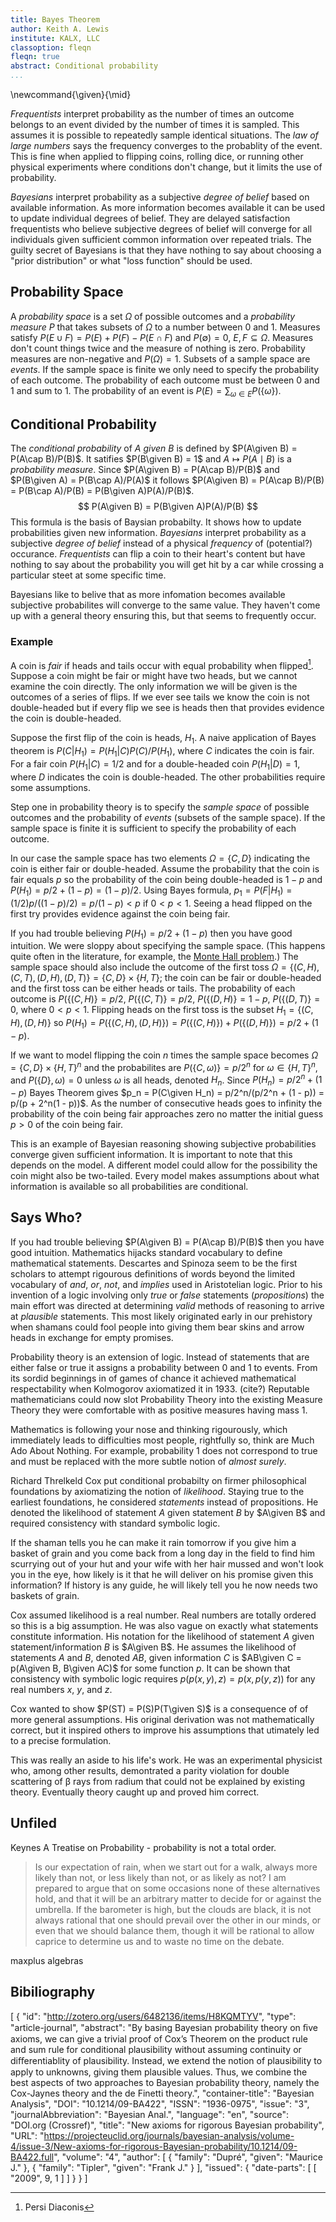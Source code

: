 ```yaml
---
title: Bayes Theorem
author: Keith A. Lewis
institute: KALX, LLC
classoption: fleqn
fleqn: true
abstract: Conditional probability
...
```


\newcommand{\given}{\mid}

_Frequentists_ interpret probability as the number of times an outcome
belongs to an event divided by the number of times it is sampled. This
assumes it is possible to repeatedly sample identical situations. The
_law of large numbers_ says the frequency converges to the probablity of
the event.  This is fine when applied to flipping coins, rolling dice,
or running other physical experiments where conditions don't change,
but it limits the use of probability.

_Bayesians_ interpret probability as a subjective _degree of belief_
based on available information.  As more information becomes available
it can be used to update individual degrees of belief. They are delayed
satisfaction frequentists who believe subjective degrees of belief will
converge for all individuals given sufficient common information over
repeated trials. The guilty secret of Bayesians is that they have
nothing to say about choosing a "prior distribution" or
what "loss function" should be used.

## Probability Space

A _probability space_ is a set $Ω$ of possible outcomes and a _probability measure_ $P$ that
takes subsets of $Ω$ to a number between 0 and 1.
Measures satisfy $P(E\cup F) = P(E) + P(F) - P(E\cap F)$ and $P(\emptyset) = 0$, $E,F\subseteq Ω$.
Measures don't count things twice and the measure of nothing is zero.
Probability measures are non-negative and $P(Ω) = 1$.
Subsets of a sample space are _events_.
If the sample space is finite we only need to specify the probability of each outcome.
The probability of each outcome must be between 0 and 1 and sum to 1.
The probability of an event is $P(E) = \sum_{ω \in E} P(\{ω\})$.

## Conditional Probability

The _conditional probability_ of $A$ _given_ $B$ is defined by $P(A\given B) = P(A\cap B)/P(B)$.
It satifies $P(B\given B) = 1$ and $A\mapsto P(A\mid B)$ is a _probability measure_.
Since $P(A\given B) = P(A\cap B)/P(B)$ and $P(B\given A) = P(B\cap A)/P(A)$ it follows
$P(A\given B) = P(A\cap B)/P(B) = P(B\cap A)/P(B) = P(B\given A)P(A)/P(B)$.
$$
	P(A\given B) = P(B\given A)P(A)/P(B)
$$
This formula is the basis of Baysian probabilty. It shows how to update
probabilities given new information.
_Bayesians_ interpret probability as a subjective _degree of belief_ instead
of a physical _frequency_ of (potential?) occurance. _Frequentists_ can flip a
coin to their heart's content but have nothing to say about the probability
you will get hit by a car while crossing a particular steet at some
specific time.

Bayesians like to belive that as more infomation becomes available
subjective probabilites will converge to the same value.  They haven't
come up with a general theory ensuring this, but that seems to frequently
occur.

### Example

A coin is _fair_ if heads and tails occur with equal probability when flipped[^1].
Suppose a coin might be fair or might have two heads, but we cannot examine the coin directly.
The only information we will be given is the outcomes of a series of flips.
If we ever see tails we know the coin is not double-headed but if every
flip we see is heads then that provides evidence the coin is double-headed.

[^1]: Persi Diaconis

Suppose the first flip of the coin is heads, $H_1$. A naive application of Bayes theorem
is $P(C|H_1) = P(H_1|C)P(C)/P(H_1)$, where $C$ indicates the coin is fair.
For a fair coin $P(H_1|C) = 1/2$ and for a double-headed coin $P(H_1|D) = 1$,
where $D$ indicates the coin is double-headed.
The other probabilities require some assumptions.

Step one in probability theory is to specify the _sample space_ of
possible outcomes and the
probability of _events_ (subsets of the sample space).
If the sample space is finite it is sufficient to specify the
probability of each outcome.

In our case
the sample space has two elements $Ω = \{C,D\}$ indicating the coin is
either fair or double-headed.
Assume the probability that the coin is fair equals $p$
so the probability of the coin being double-headed is $1 - p$ and
$P(H_1) = p/2 + (1 - p)  = (1 - p)/2$. Using Bayes formula,
$p_1 = P(F|H_1) = (1/2)p/((1 - p)/2) = p/(1 - p) < p$ if $0 < p < 1$.
Seeing a head flipped on the first try provides evidence against the coin being fair.

If you had trouble believing $P(H_1) = p/2 + (1 - p)$ then you have good intuition.
We were sloppy about specifying the sample space. (This happens quite often
in the literature, for example, the 
[Monte Hall problem](https://en.wikipedia.org/wiki/Monty_Hall_problem).)
The sample space should also include the outcome of the first toss
$Ω = \{(C,H), (C,T), (D,H), (D,T)\} = \{C,D\}\times \{H,T\}$; the coin
can be fair or double-headed and the first toss can be either heads
or tails. The probability of each outcome is
$P(\{(C,H)\} = p/2$,
$P(\{(C,T)\} = p/2$,
$P(\{(D,H)\} = 1 - p$,
$P(\{(D,T)\} = 0$, where $0 < p < 1$.
Flipping heads on the first toss is the subset $H_1 = \{(C,H),(D,H)\}$ 
so $P(H_1) = P(\{(C,H),(D,H)\}) = P(\{(C,H)\}) + P(\{(D,H)\}) = p/2 + (1 - p)$.

If we want to model flipping the coin $n$ times the sample space becomes
$Ω = \{C,D\}\times\{H,T\}^n$ and the probabilites are
$P(\{C,ω)\} = p/2^n$ for $ω\in\{H,T\}^n$, and $P(\{D\}, ω) = 0$ unless
$ω$ is all heads, denoted $H_n$.
Since $P(H_n) = p/2^n + (1 - p)$
Bayes Theorem gives
$p_n = P(C\given H_n) = p/2^n/(p/2^n + (1 - p)) = p/(p + 2^n(1 - p))$.
As the number of consecutive heads goes to infinity the probability of
the coin being fair approaches zero no matter the initial guess $p > 0$
of the coin being fair.

This is an example of Bayesian reasoning showing subjective probabilities
converge given sufficient information. It is important to note that
this depends on the model. A different model could allow for the possibility
the coin might also be two-tailed. Every model makes assumptions about
what information is available so all probabilities are conditional.

## Says Who?

If you had trouble believing $P(A\given B) = P(A\cap B)/P(B)$ then you
have good intuition.  Mathematics hijacks standard vocabulary to define
mathematical statements.  Descartes and Spinoza seem to be the first
scholars to attempt rigourous definitions of words beyond the limited
vocabulary of _and_, _or_, _not_, and _implies_ used in Aristotelian
logic.  Prior to his invention of a logic involving only _true_ or
_false_ statements (_propositions_) the main effort was directed at determining _valid_
methods of reasoning to arrive at _plausible_ statements.
This most likely originated early in our prehistory when shamans
could fool people into giving them bear skins and arrow heads
in exchange for empty promises.

Probability theory is an extension of logic. Instead of statements
that are either false or true it assigns a probability between 0 and
1 to events. From its sordid beginnings in of games of chance it
achieved mathematical respectability when Kolmogorov axiomatized it
in 1933. (cite?)  Reputable mathematicians could now slot Probability
Theory into the existing Measure Theory they were comfortable with as
positive measures having mass 1.

Mathematics is following your nose and thinking rigourously, which
immediately leads to difficulties most people, rightfully so, think are
Much Ado About Nothing.  For example, probability 1 does not correspond
to true and must be replaced with the more subtle notion of _almost surely_.

Richard Threlkeld Cox put conditional probabilty on firmer philosophical
foundations by axiomatizing the notion of _likelihood_.
Staying true to the earliest foundations, he considered _statements_ instead
of propositions. He denoted the likelihood of statement $A$ given statement $B$ by $A\given B$
and required consistency with standard symbolic logic.

If the shaman tells you he can make it rain tomorrow
if you give him a basket of grain and you come back from
a long day in the field to find him scurrying out of your hut and
your wife with her hair mussed and won't look you in the eye, how
likely is it that he will deliver on his promise given this information?
If history is any guide, he will likely tell you he now needs two baskets of grain.

Cox assumed likelihood is a real number.
Real numbers are totally ordered so this is a big assumption.
He was also vague on exactly what statements constitute information.
His notation for the likelihood of
statement $A$ given statement/information $B$ is $A\given B$.
He assumes the likelihood of statements $A$ and $B$, denoted $AB$, given information $C$ is
$AB\given C = p(A\given B, B\given AC)$ for some function $p$.
It can be shown that consistency with symbolic logic requires
$p(p(x,y),z) = p(x,p(y,z))$ for any real numbers $x$, $y$, and $z$.

Cox wanted to show $P(ST) = P(S)P(T\given S)$ is a consequence of of more general assumptions.
His original derivation was not mathematically correct, but it inspired others to
improve his assumptions that utimately led to a precise formulation.

This was really an aside to his life's work. He was an experimental physicist who,
among other results, demontrated a parity violation for double scattering of β rays from radium
that could not be explained by existing theory. Eventually theory caught up and
proved him correct.

<!-- how do you combine statements and information? -->

## Unfiled

Keynes A Treatise on Probability - probability is not a total order.

> Is our expectation of rain, when we start out for a walk, always
more likely than not, or less likely than not, or as likely as not? I
am prepared to argue that on some occasions none of these alternatives
hold, and that it will be an arbitrary matter to decide for or against
the umbrella. If the barometer is high, but the clouds are black, it is
not always rational that one should prevail over the other in our minds,
or even that we should balance them, though it will be rational to allow
caprice to determine us and to waste no time on the debate.

maxplus algebras

## Bibiliography

[
	{
		"id": "http://zotero.org/users/6482136/items/H8KQMTYV",
		"type": "article-journal",
		"abstract": "By basing Bayesian probability theory on ﬁve axioms, we can give a trivial proof of Cox’s Theorem on the product rule and sum rule for conditional plausibility without assuming continuity or diﬀerentiablity of plausibility. Instead, we extend the notion of plausibility to apply to unknowns, giving them plausible values. Thus, we combine the best aspects of two approaches to Bayesian probability theory, namely the Cox-Jaynes theory and the de Finetti theory.",
		"container-title": "Bayesian Analysis",
		"DOI": "10.1214/09-BA422",
		"ISSN": "1936-0975",
		"issue": "3",
		"journalAbbreviation": "Bayesian Anal.",
		"language": "en",
		"source": "DOI.org (Crossref)",
		"title": "New axioms for rigorous Bayesian probability",
		"URL": "https://projecteuclid.org/journals/bayesian-analysis/volume-4/issue-3/New-axioms-for-rigorous-Bayesian-probability/10.1214/09-BA422.full",
		"volume": "4",
		"author": [
			{ "family": "Dupré", "given": "Maurice J." },
			{ "family": "Tipler", "given": "Frank J." }
		],
		"issued": {
			"date-parts": [ [ "2009", 9, 1 ] ]
		}
	}
]
